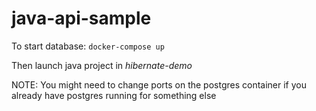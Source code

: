 # java-api-sample

To start database:
``` docker-compose up ```

Then launch java project in _hibernate-demo_

NOTE: You might need to change ports on the postgres container if you already have postgres running for something else